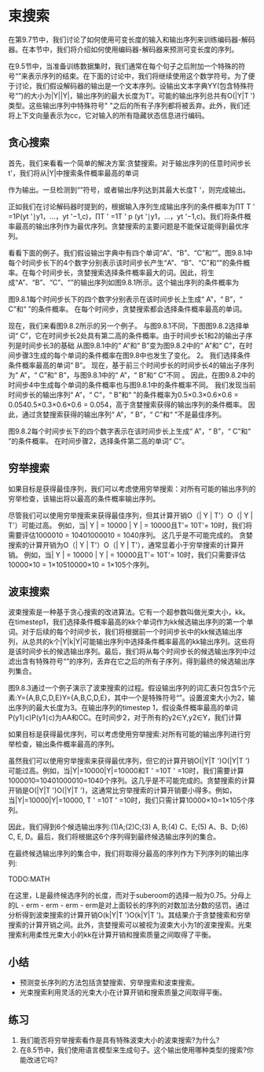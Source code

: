 

<!--
 * @version:
 * @Author:  StevenJokess https://github.com/StevenJokess
 * @Date: 2020-07-29 21:50:57
 * @LastEditors:  StevenJokess https://github.com/StevenJokess
 * @LastEditTime: 2020-08-05 22:33:29
 * @Description:MT
 * @TODO::
 * @Reference:http://preview.d2l.ai/d2l-en/master/chapter_recurrent-modern/beam-search.html
-->

# 束搜索

在第9.7节中，我们讨论了如何使用可变长度的输入和输出序列来训练编码器-解码器。在本节中，我们将介绍如何使用编码器-解码器来预测可变长度的序列。

在9.5节中，当准备训练数据集时，我们通常在每个句子之后附加一个特殊的符号“<eos>”来表示序列的结束。在下面的讨论中，我们将继续使用这个数学符号。为了便于讨论，我们假设解码器的输出是一个文本序列。设输出文本字典YY(包含特殊符号“<eos>”)的大小为|Y||Y|，输出序列的最大长度为T’。可能的输出序列总共有O(|Y|T ')类型。这些输出序列中特殊符号" <eos> "之后的所有子序列都将被丢弃。此外，我们还将上下文向量表示为cc，它对输入的所有隐藏状态信息进行编码。

## 贪心搜索

首先，我们来看看一个简单的解决方案:贪婪搜索。对于输出序列的任意时间步长t'，我们将从|Y|中搜索条件概率最高的单词

作为输出。一旦检测到“<eos>”符号，或者输出序列达到其最大长度T '，则完成输出。

正如我们在讨论解码器时提到的，根据输入序列生成输出序列的条件概率为∏T T ' =1P(yt '∣y1，…，yt '−1,c)，∏T ' =1T ' p (yt '∣y1，…，yt '−1,c)。我们将条件概率最高的输出序列作为最优序列。贪婪搜索的主要问题是不能保证能得到最优序列。

看看下面的例子。我们假设输出字典中有四个单词“A”、“B”、“C”和“<eos>”。图9.8.1中每个时间步长下的4个数字分别表示该时间步长产生“A”、“B”、“C”和“<eos>”的条件概率。在每个时间步长，贪婪搜索选择条件概率最大的词。因此，将生成“A”、“B”、“C”、“<eos>”的输出序列如图9.8.1所示。这个输出序列的条件概率为

图9.8.1每个时间步长下的四个数字分别表示在该时间步长上生成“ A”，“ B”，“ C”和“ <eos>”的条件概率。 在每个时间步，贪婪搜索都会选择条件概率最高的单词。

现在，我们来看图9.8.2所示的另一个例子。 与图9.8.1不同，下图图9.8.2选择单词“ C”，它在时间步长2处具有第二高的条件概率。由于时间步长1和2的输出子序列是时间步长3的基础 从图9.8.1中的“ A”和“ B”变为图9.8.2中的“ A”和“ C”，在时间步骤3生成的每个单词的条件概率在图9.8中也发生了变化。 2。 我们选择条件条件概率最高的单词“ B”。 现在，基于前三个时间步长的时间步长4的输出子序列为“ A”，“ C”和“ B”，与图9.8.1中的“ A”，“ B”和“ C”不同 。 因此，在图9.8.2中的时间步4中生成每个单词的条件概率也与图9.8.1中的条件概率不同。 我们发现当前时间步长的输出序列“ A”，“ C”，“ B”和“ <eos>”的条件概率为0.5×0.3×0.6×0.6 = 0.0540.5×0.3×0.6×0.6 = 0.054，高于贪婪搜索获得的输出序列的条件概率。 因此，通过贪婪搜索获得的输出序列“ A”，“ B”，“ C”和“ <eos>”不是最佳序列。

图9.8.2每个时间步长下的四个数字表示在该时间步长上生成“ A”，“ B”，“ C”和“ <eos>”的条件概率。 在时间步骤2，选择条件第二高的单词“ C”。

## 穷举搜索

如果目标是获得最佳序列，我们可以考虑使用穷举搜索：对所有可能的输出序列的穷举检查，该输出将以最高的条件概率输出序列。

尽管我们可以使用穷举搜索来获得最佳序列，但其计算开销O（| Y | T'）O（| Y | T'）可能过高。 例如，当| Y | = 10000 | Y | = 10000且T'= 10T'= 10时，我们将需要评估1000010 = 10401000010 = 1040序列。 这几乎是不可能完成的。 贪婪搜索的计算开销为O（| Y | T'）O（| Y | T'），通常显着小于穷举搜索的计算开销。 例如，当| Y | = 10000 | Y | = 10000且T'= 10T'= 10时，我们只需要评估10000×10 = 1×10510000×10 = 1×105个序列。

## 波束搜索

波束搜索是一种基于贪心搜索的改进算法。它有一个超参数叫做光束大小，kk。在timestep1，我们选择条件概率最高的kk个单词作为kk候选输出序列的第一个单词。对于后续的每个时间步长，我们将根据前一个时间步长中的kk候选输出序列，从总共的k个|Y|k|Y|可能输出序列中选择条件概率最高的kk输出序列。这些将是该时间步长的候选输出序列。最后，我们将从每个时间步长的候选输出序列中过滤出含有特殊符号“<eos>”的序列，丢弃在它之后的所有子序列，得到最终的候选输出序列集合。

图9.8.3通过一个例子演示了波束搜索的过程。假设输出序列的词汇表只包含5个元素:Y={A,B,C,D,E}Y={A,B,C,D,E}，其中一个是特殊符号“<eos>”。设置波束大小为2，输出序列的最大长度为3。在输出序列的timestep 1，假设条件概率最高的单词P(y1∣c)P(y1∣c)为AA和CC。在时间步2，对于所有的y2∈Y,y2∈Y，我们计算

如果目标是获得最优序列，可以考虑使用穷举搜索:对所有可能的输出序列进行穷举检查，输出条件概率最高的序列。

虽然我们可以使用穷举搜索来获得最优序列，但它的计算开销O(|Y|T ')O(|Y|T ')可能过高。例如，当|Y|=10000|Y|=10000和T ' =10T ' =10时，我们需要计算1000010=10401000010=1040个序列。这几乎是不可能完成的。贪婪搜索的计算开销是O(|Y|T ')O(|Y|T ')，这通常比穷举搜索的计算开销要小得多。例如，当|Y|=10000|Y|=10000, T ' =10T ' =10时，我们只需计算10000×10=1×105个序列。

因此，我们得到6个候选输出序列:(1)A;(2)C;(3) A, B;(4) C、E;(5) A、B、D;(6) C, E, D。最后，我们将根据这6个序列得到最终候选输出序列的集合。

在最终候选输出序列的集合中，我们将取得分最高的序列作为下列序列的输出序列:

TODO:MATH

在这里，L是最终候选序列的长度，而对于suberoom的选择一般为0.75。分母上的L - erm - erm - erm - erm是对上面较长的序列的对数加法分数的惩罚。通过分析得到波束搜索的计算开销O(k|Y|T ')O(k|Y|T ')。其结果介于贪婪搜索和穷举搜索的计算开销之间。此外，贪婪搜索可以被视为波束大小为1的波束搜索。光束搜索利用柔性光束大小的kk在计算开销和搜索质量之间取得了平衡。

## 小结

* 预测变长序列的方法包括贪婪搜索、穷举搜索和波束搜索。
* 光束搜索利用灵活的光束大小在计算开销和搜索质量之间取得平衡。

## 练习

1. 我们能否将穷举搜索看作是具有特殊波束大小的波束搜索?为什么?
1. 在8.5节中，我们使用语言模型来生成句子。这个输出使用哪种类型的搜索?你能改进它吗?
